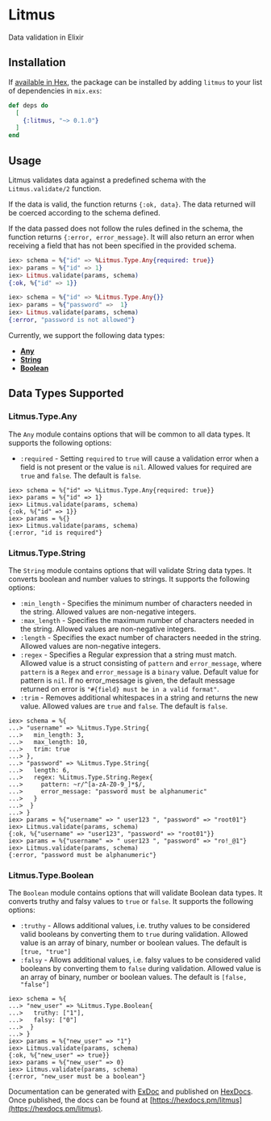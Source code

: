 # Litmus

Data validation in Elixir

## Installation

If [available in Hex](https://hex.pm/docs/publish), the package can be installed
by adding `litmus` to your list of dependencies in `mix.exs`:

```elixir
def deps do
  [
    {:litmus, "~> 0.1.0"}
  ]
end
```

## Usage

Litmus validates data against a predefined schema with the `Litmus.validate/2` function.

If the data is valid, the function returns `{:ok, data}`. The data returned will be coerced according to the schema defined.

If the data passed does not follow the rules defined in the schema, the function returns `{:error, error_message}`. It will also return an error when receiving a field that has not been specified in the provided schema.

```elixir
iex> schema = %{"id" => %Litmus.Type.Any{required: true}}
iex> params = %{"id" => 1}
iex> Litmus.validate(params, schema)
{:ok, %{"id" => 1}}

iex> schema = %{"id" => %Litmus.Type.Any{}}
iex> params = %{"password" =>  1}
iex> Litmus.validate(params, schema)
{:error, "password is not allowed"}
```

Currently, we support the following data types:

* [**Any**](#module-litmus-type-any)
* [**String**](#module-litmus-type-string)
* [**Boolean**](#module-litmus-type-boolean)

## Data Types Supported

### Litmus.Type.Any

The `Any` module contains options that will be common to all data types. It supports the following options:
  * `:required` - Setting `required` to `true` will cause a validation error when a field is not present or the value is `nil`. Allowed values for required are `true` and `false`. The default is `false`.

```
iex> schema = %{"id" => %Litmus.Type.Any{required: true}}
iex> params = %{"id" => 1}
iex> Litmus.validate(params, schema)
{:ok, %{"id" => 1}}
iex> params = %{}
iex> Litmus.validate(params, schema)
{:error, "id is required"}
```

### Litmus.Type.String

The `String` module contains options that will validate String data types. It converts boolean and number values to strings. It supports the following options:
  * `:min_length` - Specifies the minimum number of characters needed in the string. Allowed values are non-negative integers.
  * `:max_length` - Specifies the maximum number of characters needed in the string. Allowed values are non-negative integers.
  * `:length` - Specifies the exact number of characters needed in the string. Allowed values are non-negative integers.
  * `:regex` - Specifies a Regular expression that a string must match. Allowed value is a struct consisting of `pattern` and `error_message`, where `pattern` is a `Regex` and `error_message` is a `binary` value. Default value for pattern is `nil`. If no error_message is given, the default message returned on error is `"#{field} must be in a valid format"`.
  * `:trim` - Removes additional whitespaces in a string and returns the new value. Allowed values are `true` and `false`. The default is `false`.

```
iex> schema = %{
...> "username" => %Litmus.Type.String{
...>   min_length: 3,
...>   max_length: 10,
...>   trim: true
...> },
...> "password" => %Litmus.Type.String{
...>   length: 6,
...>   regex: %Litmus.Type.String.Regex{
...>     pattern: ~r/^[a-zA-Z0-9_]*$/,
...>     error_message: "password must be alphanumeric"
...>   }
...>  }
...> }
iex> params = %{"username" => " user123 ", "password" => "root01"}
iex> Litmus.validate(params, schema)
{:ok, %{"username" => "user123", "password" => "root01"}}
iex> params = %{"username" => " user123 ", "password" => "ro!_@1"}
iex> Litmus.validate(params, schema)
{:error, "password must be alphanumeric"}
```

### Litmus.Type.Boolean

The `Boolean` module contains options that will validate Boolean data types. It converts truthy and falsy values to `true` or `false`. It supports the following options:
  * `:truthy` - Allows additional values, i.e. truthy values to be considered valid booleans by converting them to `true` during validation. Allowed value is an array of binary, number or boolean values. The default is `[true, "true"]`
  * `:falsy` - Allows additional values, i.e. falsy values to be considered valid booleans by converting them to `false` during validation. Allowed value is an array of binary, number or boolean values. The default is `[false, "false"]`

```
iex> schema = %{
...> "new_user" => %Litmus.Type.Boolean{
...>   truthy: ["1"],
...>   falsy: ["0"]
...>  }
...> }
iex> params = %{"new_user" => "1"}
iex> Litmus.validate(params, schema)
{:ok, %{"new_user" => true}}
iex> params = %{"new_user" => 0}
iex> Litmus.validate(params, schema)
{:error, "new_user must be a boolean"}
```

Documentation can be generated with [ExDoc](https://github.com/elixir-lang/ex_doc)
and published on [HexDocs](https://hexdocs.pm). Once published, the docs can
be found at [https://hexdocs.pm/litmus](https://hexdocs.pm/litmus).

